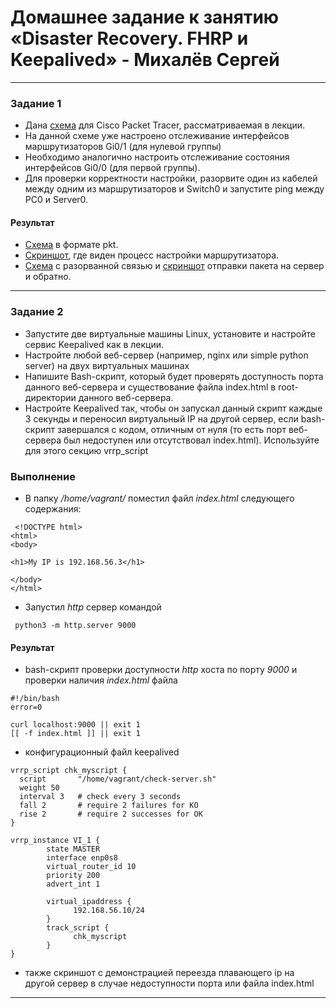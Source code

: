 # Домашнее задание к занятию «Disaster Recovery. FHRP и Keepalived» - Михалёв Сергей

------


### Задание 1
- Дана [схема](https://drive.google.com/file/d/12HCqGj0GEOdQm8HUjHWmOr9zqryAMXFL/view?usp=sharing) для Cisco Packet Tracer, рассматриваемая в лекции.
- На данной схеме уже настроено отслеживание интерфейсов маршрутизаторов Gi0/1 (для нулевой группы)
- Необходимо аналогично настроить отслеживание состояния интерфейсов Gi0/0 (для первой группы).
- Для проверки корректности настройки, разорвите один из кабелей между одним из маршрутизаторов и Switch0 и запустите ping между PC0 и Server0.

#### Результат
- [Схема](https://drive.google.com/file/d/12LLh5TgpTgAH4TYutyjCgsFdtbzTLWgr/view?usp=sharing) в формате pkt.
- [Скриншот](https://drive.google.com/file/d/12F-u6p3tbj4L3VAovA3M7EKyQLBSWVEb/view?usp=sharing), где виден процесс настройки маршрутизатора.
- [Схема](https://drive.google.com/file/d/12GgzHDYYFPm6gT1dABg0SeqD_spz903N/view?usp=sharing) с разорванной связью и [скриншот](https://drive.google.com/file/d/12AYLL_YxN7u9JpmzS4rHCkt2RjrSeZdT/view?usp=sharing) отправки пакета на сервер и обратно.

------
### Задание 2
- Запустите две виртуальные машины Linux, установите и настройте сервис Keepalived как в лекции.
- Настройте любой веб-сервер (например, nginx или simple python server) на двух виртуальных машинах
- Напишите Bash-скрипт, который будет проверять доступность порта данного веб-сервера и существование файла index.html в root-директории данного веб-сервера.
- Настройте Keepalived так, чтобы он запускал данный скрипт каждые 3 секунды и переносил виртуальный IP на другой сервер, если bash-скрипт завершался с кодом, отличным от нуля (то есть порт веб-сервера был недоступен или отсутствовал index.html). Используйте для этого секцию vrrp_script

### Выполнение
- В папку */home/vagrant/* поместил файл *index.html* следующего содержания:
```
 <!DOCTYPE html>
<html>
<body>

<h1>My IP is 192.168.56.3</h1>

</body>
</html>
``` 
- Запустил *http* сервер командой
```
 python3 -m http.server 9000
```

#### Результат
- bash-скрипт проверки доступности *http* хоста по порту *9000* и проверки наличия *index.html* файла
```
#!/bin/bash
error=0

curl localhost:9000 || exit 1
[[ -f index.html ]] || exit 1

```
- конфигурационный файл keepalived
```
vrrp_script chk_myscript {
  script       "/home/vagrant/check-server.sh"
  weight 50
  interval 3   # check every 3 seconds
  fall 2       # require 2 failures for KO
  rise 2       # require 2 successes for OK
}

vrrp_instance VI_1 {
        state MASTER
        interface enp0s8
        virtual_router_id 10
        priority 200
        advert_int 1

        virtual_ipaddress {
              192.168.56.10/24
        }
        track_script {
              chk_myscript
        }
}

```
- также скриншот с демонстрацией переезда плавающего ip на другой сервер в случае недоступности порта или файла index.html


------
